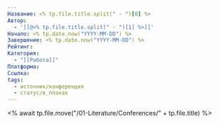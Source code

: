 ```yaml
---
Название: <% tp.file.title.split(" - ")[0] %>
Автор:
  - '[[@<% tp.file.title.split(" - ")[1] %>]]'
Начало: <% tp.date.now("YYYY-MM-DD") %>
Завершение: <% tp.date.now("YYYY-MM-DD") %>
Рейтинг: 
Категория:
  - "[[Работа]]"
Платформа: 
Ссылка: 
tags:
  - источник/конференция
  - статус/в_планах
---
```


<% await tp.file.move("/01-Literature/Conferences/" + tp.file.title) %>
